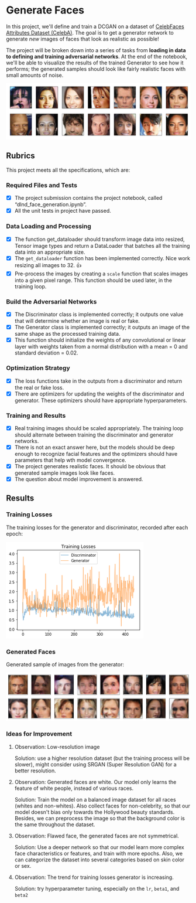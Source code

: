 # Generate Faces

In this project, we'll define and train a DCGAN on a dataset of [CelebFaces Attributes Dataset (CelebA)](http://mmlab.ie.cuhk.edu.hk/projects/CelebA.html). The goal is to get a generator network to generate *new* images of faces that look as realistic as possible!

The project will be broken down into a series of tasks from **loading in data to defining and training adversarial networks**. At the end of the notebook, we'll be able to visualize the results of the trained Generator to see how it performs; the generated samples should look like fairly realistic faces with small amounts of noise.

![](assets/processed_face_data.png)

## Rubrics

This project meets all the specifications, which are:

### Required Files and Tests
- [x] The project submission contains the project notebook, called “dlnd_face_generation.ipynb”.
- [x] All the unit tests in project have passed.

### Data Loading and Processing
- [x] The function get_dataloader should transform image data into resized, Tensor image types and return a DataLoader that batches all the training data into an appropriate size.
- [x] The `get_dataloader` function has been implemented correctly. Nice work resizing all images to 32. :thumbsup:
- [x] Pre-process the images by creating a `scale` function that scales images into a given pixel range. This function should be used later, in the training loop.

### Build the Adversarial Networks
- [x] The Discriminator class is implemented correctly; it outputs one value that will determine whether an image is real or fake.
- [x] The Generator class is implemented correctly; it outputs an image of the same shape as the processed training data.
- [x] This function should initialize the weights of any convolutional or linear layer with weights taken from a normal distribution with a mean = 0 and standard deviation = 0.02.

### Optimization Strategy
- [x] The loss functions take in the outputs from a discriminator and return the real or fake loss.
- [x] There are optimizers for updating the weights of the discriminator and generator. These optimizers should have appropriate hyperparameters.

### Training and Results
- [x] Real training images should be scaled appropriately. The training loop should alternate between training the discriminator and generator networks.
- [x] There is not an exact answer here, but the models should be deep enough to recognize facial features and the optimizers should have parameters that help wth model convergence.
- [x] The project generates realistic faces. It should be obvious that generated sample images look like faces.
- [x] The question about model improvement is answered.

## Results

### Training Losses
The training losses for the generator and discriminator, recorded after each epoch:

![](assets/training_loss.png)

### Generated Faces
Generated sample of images from the generator:

![](assets/result.png)

### Ideas for Improvement

1. Observation: Low-resolution image

    Solution: use a higher resolution dataset (but the training process will be slower), might consider using SRGAN (Super Resolution GAN) for a better resolution.

2. Observation: Generated faces are white. Our model only learns the feature of white people, instead of various races.

    Solution: Train the model on a balanced image dataset for all races (whites and non-whites). Also collect faces for non-celebrity, so that our model doesn't bias only towards the Hollywood beauty standards. Besides, we can preprocess the image so that the background color is the same throughout the dataset.

3. Observation: Flawed face, the generated faces are not symmetrical.

    Solution: Use a deeper network so that our model learn more complex face characteristics or features, and train with more epochs. Also, we can categorize the dataset into several categories based on skin color or sex.

4. Observation: The trend for training losses generator is increasing.

    Solution: try hyperparameter tuning, especially on the `lr`, `beta1`, and `beta2`